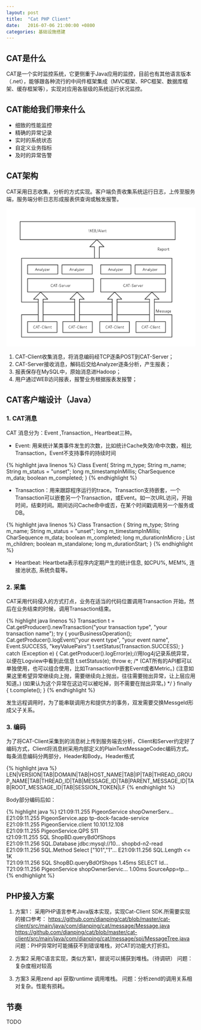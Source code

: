```yaml
---
layout: post
title:  "Cat PHP Client"
date:   2016-07-06 21:00:00 +0800
categories: 基础设施搭建
---
```


## CAT是什么
CAT是一个实时监控系统，它更侧重于Java应用的监控，目前也有其他语言版本（.net），能够跟各种流行的中间件框架集成（MVC框架、RPC框架、数据库框架、缓存框架等），实现对应用各层级的系统运行状况监控。

## CAT能给我们带来什么
* 细致的性能监控
* 精确的异常记录
* 实时的系统状态
* 自定义业务指标
* 及时的异常告警

## CAT架构
CAT采用日志收集，分析的方式实现。客户端负责收集系统运行日志，上传至服务端，服务端分析日志形成报表供查询或触发报警。

![CAT-Arch](/static/img/CAT-arch.png)

1.	CAT-Client收集消息，将消息编码经TCP逐条POST到CAT-Server；
2.	CAT-Server接收消息，解码后交给Analyzer逐条分析，产生报表；
3.	报表保存在MySQL中，原始消息进Hadoop；
4.	用户通过WEB访问报表，报警业务根据报表发报警；

## CAT客户端设计（Java）

### 1. CAT消息
 CAT 消息分为：Event ,Transaction,, Heartbeat三种。
 
 * Event: 用来统计某类事件发生的次数，比如统计Cache失效/命中次数，相比Transaction，Event不支持事件的持续时间

 {% highlight java linenos %}
Class Event{
	String m_type;
	String m_name;
	String m_status = "unset";
	long m_timestampInMillis;
	CharSequence m_data;
	boolean m_completed;
}
{% endhighlight %}

* Transaction：用来跟踪程序运行的trace。Transaction支持嵌套，一个Transaction可以嵌套另一个Transaction，或Event。如一次URL访问，开始时间，结束时间。期间访问Cache命中或否，在某个时间戳调用另一个服务或DB。

 {% highlight java linenos %}
Class Transaction {
	String m_type;
	String m_name;
	String m_status = "unset";
	long m_timestampInMillis;
	CharSequence m_data;
	boolean m_completed;
	long m_durationInMicro ;
	List<Message> m_children;
	boolean m_standalone;
	long m_durationStart;
}
{% endhighlight %}

* Heartbeat: Heartbeta表示程序内定期产生的统计信息, 如CPU%, MEM%, 连接池状态, 系统负载等。

### 2.	采集 
CAT采用代码侵入的方式打点，业务在适当的代码位置调用Transaction 开始，然后在业务结束的时候，调用Transaction结束。


 {% highlight java linenos %}
Transaction t = Cat.getProducer().newTransaction("your transaction type", "your transaction name");
try {
        yourBusinessOperation();
        Cat.getProducer().logEvent("your event type", "your event name", Event.SUCCESS, "keyValuePairs")
        t.setStatus(Transaction.SUCCESS);
} catch (Exception e) {
    Cat.getProducer().logError(e);//用log4j记录系统异常，以便在Logview中看到此信息
    t.setStatus(e);
    throw e; 
    /*
	  (CAT所有的API都可以单独使用，也可以组合使用，比如Transaction中嵌套Event或者Metric。)
      (注意如果这里希望异常继续向上抛，需要继续向上抛出，往往需要抛出异常，让上层应用知道。)
      (如果认为这个异常在这边可以被吃掉，则不需要在抛出异常。)
     */
} finally {
	t.complete();
}
{% endhighlight %}

   发生远程调用时，为了能串联调用方和提供方的事务，双发需要交换MessgeId形成父子关系。

### 3. 编码
为了将CAT-Client采集到的消息树上传到服务端去分析，Client和Server约定好了编码方式，Client将消息树采用内部定义的PlainTextMessageCodec编码方式。每条消息编码分两部分，Header和Body。Header格式

{% highlight java %}
LEN|VERSION|TAB|DOMAIN|TAB|HOST_NAME|TAB|IP|TAB|THREAD_GROUP_NAME|TAB|THREAD_ID|TAB|MESSAGE_ID|TAB|PARENT_MESSAGE_ID|TAB|ROOT_MESSAGE_ID|TAB|SESSION_TOKEN|LF
{% endhighlight %}

Body部分编码后如：

{% highlight java %}
t21:09:11.255	PigeonService	shopOwnerServ...		
  E21:09:11.255	PigeonService.app	tp-dock-facade-service	 	
  E21:09:11.255	PigeonService.client	10.101.12.108	 	
  E21:09:11.255	PigeonService.QPS	S11	 	
  t21:09:11.255	SQL	ShopBD.queryBdOfShops		
    E21:09:11.256	SQL.Database	jdbc:mysql://10...	 	shopbd-n2-read
    E21:09:11.256	SQL.Method	Select	 	["101","1"...
    E21:09:11.256	SQL.Length	<= 1K	 	
  T21:09:11.256	SQL	ShopBD.queryBdOfShops	 	1.45ms SELECT Id...
T21:09:11.256	PigeonService	shopOwnerServic...	 	1.00ms SourceApp=tp...
{% endhighlight %}

## PHP接入方案
1. 方案1：
采用PHP语言参考Java版本实现，实现Cat-Client SDK.所需要实现的接口参考：
https://github.com/dianping/cat/blob/master/cat-client/src/main/java/com/dianping/cat/message/Message.java
https://github.com/dianping/cat/blob/master/cat-client/src/main/java/com/dianping/cat/message/spi/MessageTree.java
问题：PHP异常时可能捕获不到错误堆栈，对CAT的功能大打折扣。

2. 方案2
采用C语言实现，类似方案1，据说可以捕获到堆栈。（待调研）
问题：复杂度相对较高

3. 方案3
采用zend api 获取runtime 调用堆栈。
问题：分析zend的调用关系相对复杂。性能有损耗。

## 节奏

TODO
